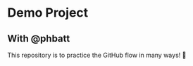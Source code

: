 # Demo Project

## With @phbatt

This repository is to practice the GitHub flow in many ways! :tada:
